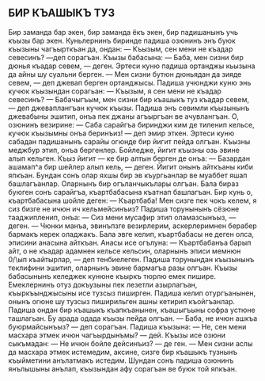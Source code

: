 ## БИР КЪАШЫКЪ ТУЗ

Бир заманда бар экен, бир заманда ёкъ экен, бир падишанынъ учь къызы бар экен. Куньлернинъ биринде падиша озюнинъ энъ буюк къызыны чагъырткъан да, ондан:
— Къызым, сен мени не къадар севесинъ? —деп сорагъан. Къызы бабасына:
— Баба, мен сизни бир дюнья къадар севем, — деген. Эртеси куню падиша ортанджы кьызына да айны шу суальни берген.
— Мен сизни бутюн дюньядан да зияде севем, — деп джевап берген ортанджысы. Падиша учюнджи куню энь кучюк къызындан сорагьан:
— Къызым, я сен мени не къадар севесинъ?
— Бабачыгъым, мен сизни бир къашыкъ туз къадар севем, — деп джеваплангъан кучюк къызы.
Падиша энъ севимли къызынынъ джевабыны эшитип, онъа пек джаны агъыргъан ве ачувлангъан. О, озюнинъ везирине:
— Саба сарайгъа биринджи ким де тиленип кельсе, кучюк къызымны онъа беринъиз! — деп эмир эткен.
Эртеси куню сабадан падишанынъ сарайы огюнде бир йигит пейда олгъан. Къызны меджбур этип, онъа бергенлер. Бойледже, йигит къызны озь эвине алып кельген. Къыз йигит — ке бир алтын берген де онъа:
— Базардан ашамап^а бир шейлер алып кель, — деген.
Йигит онынъ айткъаны киби япкъан. Бундан сонъ олар
яхшы бир эв къургьанлар ве муаббет яшап башлагъанлар. Оларнынъ бир огъланчыкълары олгъан.
Бала бираз буюген сонъ сарайгъа, къартбабасына къатнап башлагъан. Бир кунь о, къартбабасына шойле деген:
— Къартбаба! Мен сизге пек чокъ келем, я сиз бизге не
ичюн ич кельмейсинъиз?
Падиша торунынынъ сёзюне тааджипленип, онъа:
— Сиз мени мусафир этип оламазсынъыз, — деген. — Чюнки манъа, эвинъпзге везирлерим, аскерлеримнен берабер бармакъ керек оладжакъ.
Бала эвге келип, къартбабасы не деген олса, эписини анасына айткъан. Анасы исе огълуна:
— Къартбабанъа барып айт, о не къадар адамнен кельсе кельсин, оларнынъ эписи мемнюн 0/\ып къайтырлар, — деп тенбиелеген.
Падиша торунындан къызынынъ теклифини эшитип, оларнынъ эвине бармагъа разы олгъан.
Къызы бабасынынъ келеджек кунюне къыркъ тюрлю емек пишире. Емеклернинъ отуз докъузыны пек лезетли азырлагъан, къыркъынджысыны исе тузсыз пиширген.
Падиша келип отургъанынен, онынъ огюне шу тузсыз пиширильген ашны кетирип къойгъанлар.
Падиша ондан бир къашыкъ къапкъанынен, къашыгъыны софра устюне ташлагьан. Бу арада одада къызы пейда олгъан. — Баба, не ичюн ашкъа буюрмайсынъыз? — деп сорагъан.
Падиша къызына:
— Не, сен мени масхара этмек ичюн чагъырдынъмы? — дей.
Къызы исе озюни сыкъмадан:
— Не ичюн бойле дейсинъиз? — де ген. — Мен сизни аслы да масхара этмек истемедим, аксине, сизге бир къашыкъ тузнынъ къыйметини анълатмакъ истедим.
Шундан сонъ падиша озюнинъ янълышыны анълап, къызындан афу сорагъан ве буюк той япкъан.
